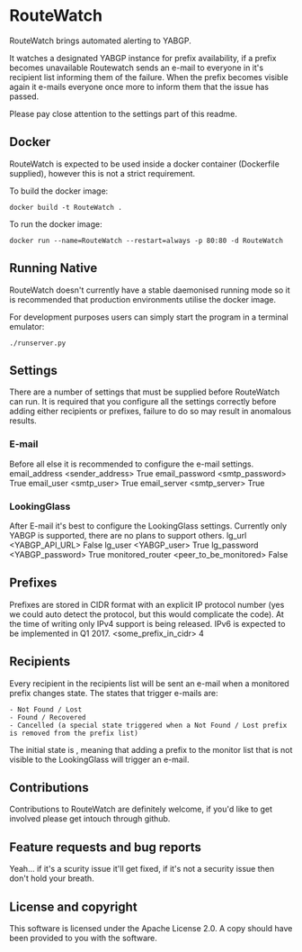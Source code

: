 # RouteWatch
RouteWatch brings automated alerting to YABGP.

It watches a designated YABGP instance for prefix availability, if a prefix becomes unavailable Routewatch sends an e-mail to everyone in it's recipient list informing them of the failure. When the prefix becomes visible again it e-mails everyone once more to inform them that the issue has passed.

Please pay close attention to the settings part of this readme.


## Docker
RouteWatch is expected to be used inside a docker container (Dockerfile supplied), however this is not a strict requirement.


To build the docker image:
	
	docker build -t RouteWatch .

To run the docker image:

	docker run --name=RouteWatch --restart=always -p 80:80 -d RouteWatch


## Running Native
RouteWatch doesn't currently have a stable daemonised running mode so it is recommended that production environments utilise the docker image.

For development purposes users can simply start the program in a terminal emulator:
	
	./runserver.py


## Settings
There are a number of settings that must be supplied before RouteWatch can run.
It is required that you configure all the settings correctly before adding either recipients or prefixes, failure to do so may result in anomalous results.

### E-mail
Before all else it is recommended to configure the e-mail settings.
        <name>              <data>                  <encrypt flag>
        email_address       <sender_address>        True
        email_password      <smtp_password>         True
        email_user          <smtp_user>             True
        email_server        <smtp_server>           True

### LookingGlass
After E-mail it's best to configure the LookingGlass settings.
Currently only YABGP is supported, there are no plans to support others.
        <name>              <data>                  <encrypt flag>
        lg_url              <YABGP_API_URL>         False
        lg_user             <YABGP_user>            True
        lg_password         <YABGP_password>        True
        monitored_router    <peer_to_be_monitored>  False
        

## Prefixes
Prefixes are stored in CIDR format with an explicit IP protocol number (yes we could auto detect the protocol, but this would complicate the code).
At the time of writing only IPv4 support is being released. IPv6 is expected to be implemented in Q1 2017.
        <prefix>                    <protocol>
        <some_prefix_in_cidr>       4


## Recipients
Every recipient in the recipients list will be sent an e-mail when a monitored prefix changes state.
The states that trigger e-mails are:

    - Not Found / Lost
    - Found / Recovered
    - Cancelled (a special state triggered when a Not Found / Lost prefix is removed from the prefix list)

The initial state is <Found>, meaning that adding a prefix to the monitor list that is not visible to the LookingGlass will trigger an e-mail.


## Contributions
Contributions to RouteWatch are definitely welcome, if you'd like to get involved please get intouch through github.


## Feature requests and bug reports
Yeah... if it's a scurity issue it'll get fixed, if it's not a security issue then don't hold your breath.


## License and copyright

This software is licensed under the Apache License 2.0.
A copy should have been provided to you with the software.
